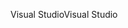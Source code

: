 <span data-ttu-id="d0cf1-101">Visual Studio</span><span class="sxs-lookup"><span data-stu-id="d0cf1-101">Visual Studio</span></span>